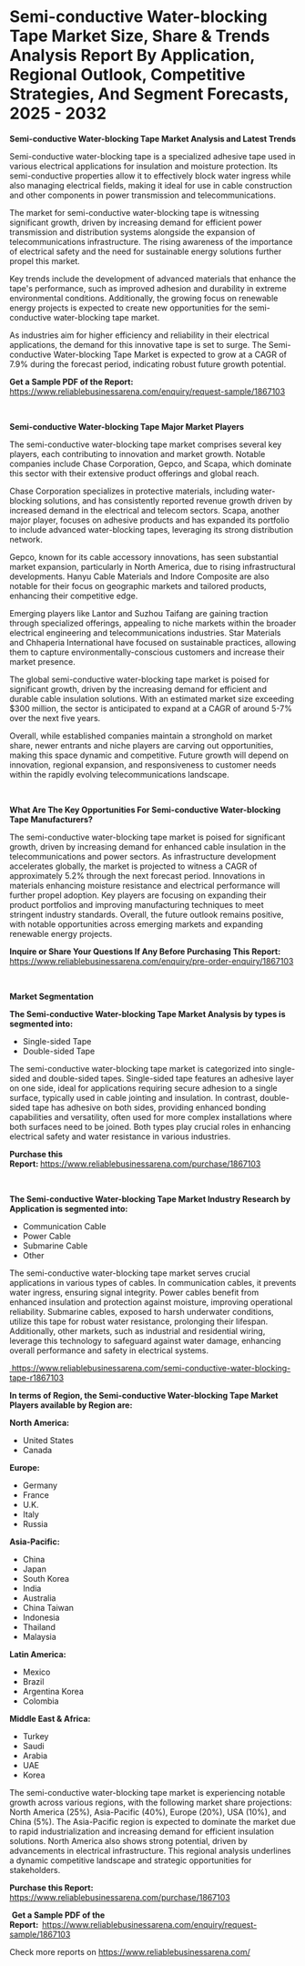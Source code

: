 <p><h1>Semi-conductive Water-blocking Tape Market Size, Share & Trends Analysis Report By Application, Regional Outlook, Competitive Strategies, And Segment Forecasts, 2025 - 2032</h1></p><p><strong>Semi-conductive Water-blocking Tape Market Analysis and Latest Trends</strong></p>
<p><p>Semi-conductive water-blocking tape is a specialized adhesive tape used in various electrical applications for insulation and moisture protection. Its semi-conductive properties allow it to effectively block water ingress while also managing electrical fields, making it ideal for use in cable construction and other components in power transmission and telecommunications. </p><p>The market for semi-conductive water-blocking tape is witnessing significant growth, driven by increasing demand for efficient power transmission and distribution systems alongside the expansion of telecommunications infrastructure. The rising awareness of the importance of electrical safety and the need for sustainable energy solutions further propel this market.</p><p>Key trends include the development of advanced materials that enhance the tape's performance, such as improved adhesion and durability in extreme environmental conditions. Additionally, the growing focus on renewable energy projects is expected to create new opportunities for the semi-conductive water-blocking tape market.</p><p>As industries aim for higher efficiency and reliability in their electrical applications, the demand for this innovative tape is set to surge. The Semi-conductive Water-blocking Tape Market is expected to grow at a CAGR of 7.9% during the forecast period, indicating robust future growth potential.</p></p>
<p><strong>Get a Sample PDF of the Report:&nbsp;</strong> <a href="https://www.reliablebusinessarena.com/enquiry/request-sample/1867103?utm_campaign=1841&utm_medium=2&utm_source=Github&utm_content=ia&utm_term=04022025&utm_id=semi-conductive-water-blocking-tape">https://www.reliablebusinessarena.com/enquiry/request-sample/1867103</a></p>
<p>&nbsp;</p>
<p><strong>Semi-conductive Water-blocking Tape Major Market Players</strong></p>
<p><p>The semi-conductive water-blocking tape market comprises several key players, each contributing to innovation and market growth. Notable companies include Chase Corporation, Gepco, and Scapa, which dominate this sector with their extensive product offerings and global reach.</p><p>Chase Corporation specializes in protective materials, including water-blocking solutions, and has consistently reported revenue growth driven by increased demand in the electrical and telecom sectors. Scapa, another major player, focuses on adhesive products and has expanded its portfolio to include advanced water-blocking tapes, leveraging its strong distribution network.</p><p>Gepco, known for its cable accessory innovations, has seen substantial market expansion, particularly in North America, due to rising infrastructural developments. Hanyu Cable Materials and Indore Composite are also notable for their focus on geographic markets and tailored products, enhancing their competitive edge.</p><p>Emerging players like Lantor and Suzhou Taifang are gaining traction through specialized offerings, appealing to niche markets within the broader electrical engineering and telecommunications industries. Star Materials and Chhaperia International have focused on sustainable practices, allowing them to capture environmentally-conscious customers and increase their market presence.</p><p>The global semi-conductive water-blocking tape market is poised for significant growth, driven by the increasing demand for efficient and durable cable insulation solutions. With an estimated market size exceeding $300 million, the sector is anticipated to expand at a CAGR of around 5-7% over the next five years.</p><p>Overall, while established companies maintain a stronghold on market share, newer entrants and niche players are carving out opportunities, making this space dynamic and competitive. Future growth will depend on innovation, regional expansion, and responsiveness to customer needs within the rapidly evolving telecommunications landscape.</p></p>
<p>&nbsp;</p>
<p><strong>What Are The Key Opportunities For Semi-conductive Water-blocking Tape Manufacturers?</strong></p>
<p><p>The semi-conductive water-blocking tape market is poised for significant growth, driven by increasing demand for enhanced cable insulation in the telecommunications and power sectors. As infrastructure development accelerates globally, the market is projected to witness a CAGR of approximately 5.2% through the next forecast period. Innovations in materials enhancing moisture resistance and electrical performance will further propel adoption. Key players are focusing on expanding their product portfolios and improving manufacturing techniques to meet stringent industry standards. Overall, the future outlook remains positive, with notable opportunities across emerging markets and expanding renewable energy projects.</p></p>
<p><strong>Inquire or Share Your Questions If Any Before Purchasing This Report:</strong> <a href="https://www.reliablebusinessarena.com/enquiry/pre-order-enquiry/1867103?utm_campaign=1841&utm_medium=2&utm_source=Github&utm_content=ia&utm_term=04022025&utm_id=semi-conductive-water-blocking-tape">https://www.reliablebusinessarena.com/enquiry/pre-order-enquiry/1867103</a></p>
<p>&nbsp;</p>
<p><strong>Market Segmentation</strong></p>
<p><strong>The Semi-conductive Water-blocking Tape Market Analysis by types is segmented into:</strong></p>
<p><ul><li>Single-sided Tape</li><li>Double-sided Tape</li></ul></p>
<p><p>The semi-conductive water-blocking tape market is categorized into single-sided and double-sided tapes. Single-sided tape features an adhesive layer on one side, ideal for applications requiring secure adhesion to a single surface, typically used in cable jointing and insulation. In contrast, double-sided tape has adhesive on both sides, providing enhanced bonding capabilities and versatility, often used for more complex installations where both surfaces need to be joined. Both types play crucial roles in enhancing electrical safety and water resistance in various industries.</p></p>
<p><strong>Purchase this Report:&nbsp;</strong><a href="https://www.reliablebusinessarena.com/purchase/1867103?utm_campaign=1841&utm_medium=2&utm_source=Github&utm_content=ia&utm_term=04022025&utm_id=semi-conductive-water-blocking-tape">https://www.reliablebusinessarena.com/purchase/1867103</a></p>
<p>&nbsp;</p>
<p><strong>The Semi-conductive Water-blocking Tape Market Industry Research by Application is segmented into:</strong></p>
<p><ul><li>Communication Cable</li><li>Power Cable</li><li>Submarine Cable</li><li>Other</li></ul></p>
<p><p>The semi-conductive water-blocking tape market serves crucial applications in various types of cables. In communication cables, it prevents water ingress, ensuring signal integrity. Power cables benefit from enhanced insulation and protection against moisture, improving operational reliability. Submarine cables, exposed to harsh underwater conditions, utilize this tape for robust water resistance, prolonging their lifespan. Additionally, other markets, such as industrial and residential wiring, leverage this technology to safeguard against water damage, enhancing overall performance and safety in electrical systems.</p></p>
<p><a href="https://www.reliablebusinessarena.com/semi-conductive-water-blocking-tape-r1867103?utm_campaign=1841&utm_medium=2&utm_source=Github&utm_content=ia&utm_term=04022025&utm_id=semi-conductive-water-blocking-tape">&nbsp;https://www.reliablebusinessarena.com/semi-conductive-water-blocking-tape-r1867103</a></p>
<p><strong>In terms of Region, the Semi-conductive Water-blocking Tape Market Players available by Region are:</strong></p>
<p>
    <p> <strong> North America: </strong>
        <ul>
            <li>United States</li>
            <li>Canada</li>
        </ul>
        </p> 
    <p> <strong> Europe: </strong>
        <ul>
            <li>Germany</li>
            <li>France</li>
            <li>U.K.</li>
            <li>Italy</li>
            <li>Russia</li>
        </ul>
        </p> 
    <p> <strong> Asia-Pacific: </strong>
        <ul>
            <li>China</li>
            <li>Japan</li>
            <li>South Korea</li>
            <li>India</li>
            <li>Australia</li>
            <li>China Taiwan</li>
            <li>Indonesia</li>
            <li>Thailand</li>
            <li>Malaysia</li>
        </ul>
        </p> 
    <p> <strong> Latin America: </strong>
        <ul>
            <li>Mexico</li>
            <li>Brazil</li>
            <li>Argentina Korea</li>
            <li>Colombia</li>
        </ul>
        </p> 
    <p> <strong> Middle East & Africa: </strong>
        <ul>
            <li>Turkey</li>
            <li>Saudi</li>
            <li>Arabia</li>
            <li>UAE</li>
            <li>Korea</li>
        </ul>
    </p>
    </p>
<p><p>The semi-conductive water-blocking tape market is experiencing notable growth across various regions, with the following market share projections: North America (25%), Asia-Pacific (40%), Europe (20%), USA (10%), and China (5%). The Asia-Pacific region is expected to dominate the market due to rapid industrialization and increasing demand for efficient insulation solutions. North America also shows strong potential, driven by advancements in electrical infrastructure. This regional analysis underlines a dynamic competitive landscape and strategic opportunities for stakeholders.</p></p>
<p><strong>Purchase this Report: </strong><a href="https://www.reliablebusinessarena.com/purchase/1867103?utm_campaign=1841&utm_medium=2&utm_source=Github&utm_content=ia&utm_term=04022025&utm_id=semi-conductive-water-blocking-tape">https://www.reliablebusinessarena.com/purchase/1867103</a></p>
<p>&nbsp;<strong>Get a Sample PDF of the Report:&nbsp;&nbsp;</strong><a href="https://www.reliablebusinessarena.com/enquiry/request-sample/1867103?utm_campaign=1841&utm_medium=2&utm_source=Github&utm_content=ia&utm_term=04022025&utm_id=semi-conductive-water-blocking-tape">https://www.reliablebusinessarena.com/enquiry/request-sample/1867103</a></p>
<p><strong></strong></p>
<p>Check more reports on <a href="https://www.reliablebusinessarena.com/?utm_campaign=1841&utm_medium=2&utm_source=Github&utm_content=ia&utm_term=04022025&utm_id=semi-conductive-water-blocking-tape">https://www.reliablebusinessarena.com/</a></p>